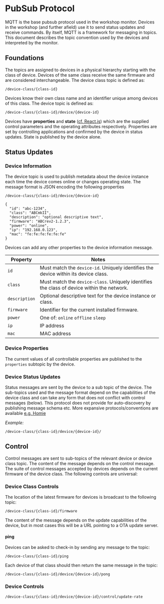 # PubSub Protocol

MQTT is the base pubsub protocol used in the workshop monitor. Devices in the workshop (and further afield) use it to send status updates and receive commands. By itself, MQTT is a framework for messaging in topics. This document describes the topic convention used by the devices and interpreted by the monitor.

## Foundations

The topics are assigned to devices in a physical hierarchy starting with the class of device. Devices of the same class receive the same firmware and are considered interchangeable. The device class topic is defined as:

    /device-class/{class-id}
 
Devices know their own class name and an identifier unique among devices of this class. The device topic is defined as:
 
    /device-class/{class-id}/device/{device-id}
    
Devices have **properties** and **state** ([cf. React.js](https://reactjs.org/)) which are the supplied control parameters and the operating attributes respectively. Properties are set by controlling applications and confirmed by the device in status updates. State is published by the device alone.

## Status Updates

### Device Information

The device topic is used to publish metadata about the device instance each time the device comes online or changes operating state. The message format is JSON encoding the following properties

    /device-class/{class-id}/device/{device-id}
    
    {
      "id": "abc-1234",
      "class": "ABCmkII",
      "description": "optional descriptive text",
      "firmware": "ABCrev2-1.2.3",
      "power": "online",
      "ip": "192.168.0.123",
      "mac": "fe:fe:fe:fe:fe:fe"
    }

Devices can add any other properties to the device information message.

|Property     |Notes|
|-------------|-------|
|`id`         | Must match the `device-id`. Uniquely identifies the device within its device class.|
|`class`      | Must match the `device-class`. Uniquely identifies the class of device within the network.|
|`description`| Optional descriptive text for the device instance or class.|
|`firmware`   | Identifier for the current installed firmware. |
|`power`      | One of: `online` `offline` `sleep`|
|`ip`         | IP address |
|`mac`        | MAC address |

### Device Properties

The current values of all controllable properties are published to the `properties` subtopic by the device. 

### Device Status Updates

Status messages are sent by the device to a sub topic of the device. The sub-topics used and the message format depend on the capabilities of the device class and can take any form that does not conflict with control messages (below). This protocol does not provide for auto-discovery by publishing message schema etc. More expansive protocols/conventions are available [e.g. Homie](https://github.com/homieiot/convention)

*Example:*

    /device-class/{class-id}/device/{device-id}/


## Control

Control messages are sent to sub-topics of the relevant device or device class topic. The content of the message depends on the control message. The suite of control messages accepted by devices depends on the current firmware of the device class. The following controls are universal:

### Device Class Controls

The location of the latest firmware for devices is broadcast to the following topic:

    /device-class/{class-id}/firmware
    
The content of the message depends on the update capabilities of the device, but in most cases this will be a URL pointing to a OTA update server.

#### ping

Devices can be asked to check-in by sending any message to the topic:

    /device-class/{class-id}/ping

Each device of that class should then return the same message in the topic:

    /device-class/{class-id}/device/{device-id}/pong

### Device Controls


    /device-class/{class-id}/device/{device-id}/control/update-rate
    
